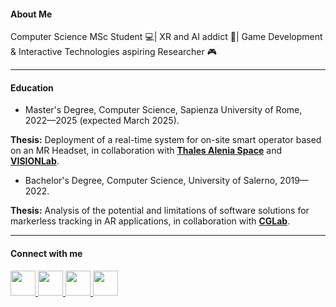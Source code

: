 #### About Me

Computer Science MSc Student 💻| XR and AI addict 🧠| Game Development & Interactive Technologies aspiring Researcher 🎮

---

#### Education

- Master's Degree, Computer Science, Sapienza University of Rome, 2022—2025 (expected March 2025).
<p>
    <strong>Thesis:</strong> Deployment of a real-time system for on-site smart operator based on an MR Headset, in collaboration with
    <a href='https://www.thalesaleniaspace.com/en' target='_blank'><strong>Thales Alenia Space</strong></a> and 
    <a href='https://visionlab.di.uniroma1.it/' target='_blank'><strong>VISIONLab</strong></a>.
</p>

- Bachelor's Degree, Computer Science, University of Salerno, 2019—2022.
<p>
    <strong>Thesis:</strong> Analysis of the potential and limitations of software solutions for markerless tracking in AR applications, in collaboration with
    <a href='https://docenti.unisa.it/en/research/laboratories?id=138' target='_blank'><strong>CGLab</strong></a>.
</p>

---

#### Connect with me

  <a href="https://www.linkedin.com/in/ilaria-de-sio/" target="blank">
    <img src="https://skillicons.dev/icons?i=linkedin" width="40"/>
  </a>
  <a href="https://instagram.com/ilariadesio_" target="blank">
    <img src="https://skillicons.dev/icons?i=instagram" width="40"/>
  </a>
  <a href="https://discord.gg/790478358814261272" target="blank">
    <img src="https://skillicons.dev/icons?i=discord" width="40"/>
  </a>
  <a href="mailto:desio.2064970@studenti.uniroma1.it" target="blank">
    <img src="https://skillicons.dev/icons?i=gmail" width="40"/>
  </a>
